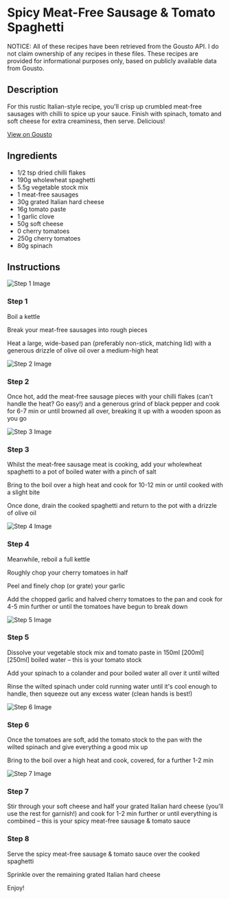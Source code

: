 # Spicy Meat-Free Sausage & Tomato Spaghetti

NOTICE: All of these recipes have been retrieved from the Gousto API. I do not claim ownership of any recipes in these files. These recipes are provided for informational purposes only, based on publicly available data from Gousto.

## Description

For this rustic Italian-style recipe, you'll crisp up crumbled meat-free sausages with chilli to spice up your sauce. Finish with spinach, tomato and soft cheese for extra creaminess, then serve. Delicious! 

[View on Gousto](https://www.gousto.co.uk/recipes/cookbook/spicy-meat-free-sausage-tomato-spaghetti)

## Ingredients

- 1/2 tsp dried chilli flakes
- 190g wholewheat spaghetti 
- 5.5g vegetable stock mix 
- 1 meat-free sausages
- 30g grated Italian hard cheese
- 16g tomato paste 
- 1 garlic clove
- 50g soft cheese 
- 0 cherry tomatoes
- 250g cherry tomatoes
- 80g spinach

## Instructions

![Step 1 Image](https://production-media.gousto.co.uk/cms/recipe-step-image/step-1-1620663073780-x200.jpg)

### Step 1

Boil a kettle

Break your meat-free sausages into rough pieces

Heat a large, wide-based pan (preferably non-stick, matching lid) with a generous drizzle of olive oil over a medium-high heat

![Step 2 Image](https://production-media.gousto.co.uk/cms/recipe-step-image/step-2-1620663077619-x200.jpg)

### Step 2

Once hot, add the meat-free sausage pieces with your chilli flakes (can't handle the heat? Go easy!) and a generous grind of black pepper and cook for 6-7 min or until browned all over, breaking it up with a wooden spoon as you go

![Step 3 Image](https://production-media.gousto.co.uk/cms/recipe-step-image/step-3-1620663085390-x200.jpg)

### Step 3

Whilst the meat-free sausage meat is cooking, add your wholewheat spaghetti to a pot of boiled water with a pinch of salt

Bring to the boil over a high heat and cook for 10-12 min or until cooked with a slight bite

Once done, drain the cooked spaghetti and return to the pot with a drizzle of olive oil

![Step 4 Image](https://production-media.gousto.co.uk/cms/recipe-step-image/step-4-1620663090471-x200.jpg)

### Step 4

Meanwhile, reboil a full kettle

Roughly chop your cherry tomatoes in half

Peel and finely chop (or grate) your garlic

Add the chopped garlic and halved cherry tomatoes to the pan and cook for 4-5 min further or until the tomatoes have begun to break down

![Step 5 Image](https://production-media.gousto.co.uk/cms/recipe-step-image/step-5-1620663096487-x200.jpg)

### Step 5

Dissolve your vegetable stock mix and tomato paste in 150ml<span class="text-purple"> [200ml]</span> <span class="text-danger">[250ml]</span> boiled water – this is your tomato stock

Add your spinach to a colander and pour boiled water all over it until wilted

Rinse the wilted spinach under cold running water until it's cool enough to handle, then squeeze out any excess water (clean hands is best!)

![Step 6 Image](https://production-media.gousto.co.uk/cms/recipe-step-image/step-6-1620663101109-x200.jpg)

### Step 6

Once the tomatoes are soft, add the tomato stock to the pan with the wilted spinach and give everything a good mix up

Bring to the boil over a high heat and cook, covered, for a further 1-2 min

![Step 7 Image](https://production-media.gousto.co.uk/cms/recipe-step-image/step-7-1620663104191-x200.jpg)

### Step 7

Stir through your soft cheese and half your grated Italian hard cheese (you'll use the rest for garnish!) and cook for 1-2 min further or until everything is combined – this is your spicy meat-free sausage & tomato sauce

### Step 8

Serve the spicy meat-free sausage & tomato sauce over the cooked spaghetti

Sprinkle over the remaining grated Italian hard cheese

Enjoy!

